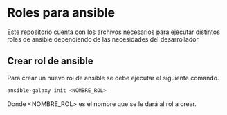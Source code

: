 # Roles para ansible

Este repositorio cuenta con los archivos necesarios para ejecutar distintos roles de ansible dependiendo de las necesidades del desarrollador.

## Crear rol de ansible
Para crear un nuevo rol de ansible se debe ejecutar el siguiente comando.

```bash
ansible-galaxy init <NOMBRE_ROL>
```
Donde <NOMBRE_ROL> es el nombre que se le dará al rol a crear.
